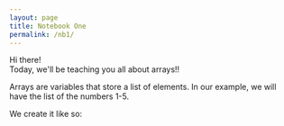 ```yaml
---
layout: page
title: Notebook One
permalink: /nb1/
---
```


Hi there!
<br>
Today, we'll be teaching you all about arrays!!

Arrays are variables that store a list of elements. In our example, we will have the list of the numbers 1-5.

We create it like so:

<script>

%%javascript

let list = [1,2,3,4,5];

<script>

When we refer to an element in our array, we start with list[0]. In this case, list[0] = 1. List[1] = 2, list[2] = 3, etc.

We can output any element from our list using the console.log function.

ex: 

<script>

%%javascript

let list2 = [1,2,3,4,5];

console.log(list2[0]); //this prints 1 as it is the first element in the array.
console.log(list2[1]); //this prints 2
console.log(list2[2]); //this prints 3
console.log(list2[3]); //this prints 4
console.log(list2[4]); //this prints 5 

<script>

To delete one of the elements, we can use the pop(index) function or the splice() function. The pop function deletes the last element in a list, while splice deletes an element of your choosing. The formatting for each is below.

<script>

%%javascript

let list3 = [1,2,3,4,5];

list3.pop(); //this deletes the last value in the list.

list3.splice(3, 1); //The 3 indicates that you're deleting the 4th element, which is 4. The 1 tells how many elements you are deleting from that index, so since it's 1, we're just deleting the 4th element.

<script>

We can add and assign values to elements in an array. We use this command to change values

<script>

%%javascript

let list4 = [1,2,3,4,5];

list4[2]=6; //this changes the element in the 2nd position' value from 3 to 6

console.log(list4);

<script>

We use this command to add values:

<script>

let list5=[]; //creates the blank list

list5.push(1)
list5.push(2)
list5.push(3)
//this adds the elements 1,2, and 3 to the list